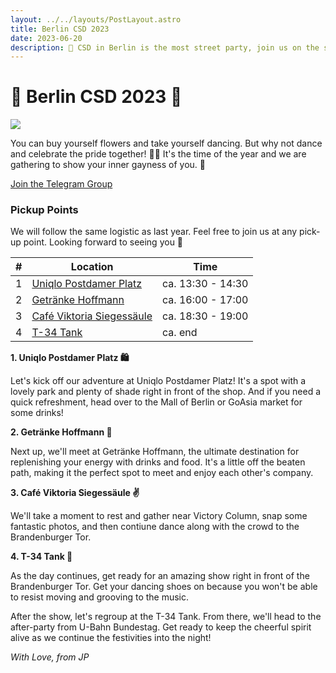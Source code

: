 ```yaml
---
layout: ../../layouts/PostLayout.astro
title: Berlin CSD 2023
date: 2023-06-20
description: 🦄 CSD in Berlin is the most street party, join us on the street and pride 🌈
---
```


# 🦄 Berlin CSD 2023 🌈

<img class="filter" src="/images/csd.png"  />

You can buy yourself flowers and take yourself dancing. But why not dance and celebrate the pride together! 👯‍♀️ It's the time of the year and we are gathering to show your inner gayness of you. 💅

<a class="button" href="https://t.me/+1QjkB02uAJliMGQy">Join the Telegram Group</a>

### Pickup Points

We will follow the same logistic as last year. Feel free to join us at any pick-up point. Looking forward to seeing you 💋

| #   | Location                                                           | Time              |
| --- | ------------------------------------------------------------------ | ----------------- |
| 1   | [Uniqlo Postdamer Platz](https://goo.gl/maps/dK3giNtiu65SvzvYA)    | ca. 13:30 - 14:30 |
| 2   | [Getränke Hoffmann](https://goo.gl/maps/2Adnfq4s3mk55NE79)         | ca. 16:00 - 17:00 |
| 3   | [Café Viktoria Siegessäule](https://goo.gl/maps/gaFchQCk1K1x3ojv7) | ca. 18:30 - 19:00 |
| 4   | [T-34 Tank](https://goo.gl/maps/1ifgpVzAPLTyuxrk7)                 | ca. end           |

**1. Uniqlo Postdamer Platz 🛍️**

Let's kick off our adventure at Uniqlo Postdamer Platz! It's a spot with a lovely park and plenty of shade right in front of the shop. And if you need a quick refreshment, head over to the Mall of Berlin or GoAsia market for some drinks!

**2. Getränke Hoffmann 🍺**

Next up, we'll meet at Getränke Hoffmann, the ultimate destination for replenishing your energy with drinks and food. It's a little off the beaten path, making it the perfect spot to meet and enjoy each other's company.

**3. Café Viktoria Siegessäule ✌️**

We'll take a moment to rest and gather near Victory Column, snap some fantastic photos, and then contiune dance along with the crowd to the Brandenburger Tor.

**4. T-34 Tank 🎽**

As the day continues, get ready for an amazing show right in front of the Brandenburger Tor. Get your dancing shoes on because you won't be able to resist moving and grooving to the music. 

After the show, let's regroup at the T-34 Tank. From there, we'll head to the after-party from U-Bahn Bundestag. Get ready to keep the cheerful spirit alive as we continue the festivities into the night!


*With Love, from JP*